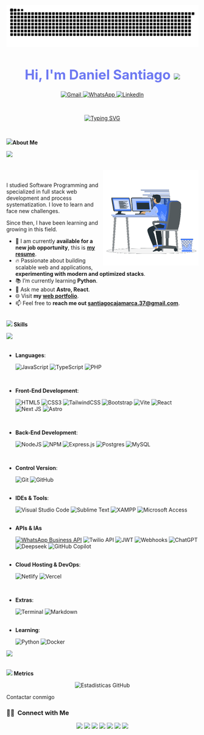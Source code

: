 <p align = "center">
	<img src = "https://github.com/7oSkaaa/7oSkaaa/blob/output/github-contribution-grid-snake.svg?" alt = "Snake Game"/>
</p>

<div align="center">

  <h1 style="font-size: 2.5em; font-weight: bold; color: #6D78F2; border: none;">
    Hi, I'm Daniel Santiago
    <img src="https://media.giphy.com/media/hvRJCLFzcasrR4ia7z/giphy.gif" width="35">
  </h1>

  <p>
    <a href="mailto:ahmed.7oskaa@gmail.com">
      <img src="https://img.shields.io/badge/Gmail-EA4335?style=for-the-badge&logo=gmail&logoColor=white" alt="Gmail"/>
    </a>
    <a href="https://wa.me/0201208822340">
      <img src="https://img.shields.io/badge/WhatsApp-25D366?style=for-the-badge&logo=whatsapp&logoColor=white" alt="WhatsApp"/>
    </a>
    <a href="https://www.linkedin.com/in/7oskaa/" target="_blank">
      <img src="https://img.shields.io/badge/LinkedIn-0077B5?style=for-the-badge&logo=linkedin&logoColor=white" alt="LinkedIn"/>
    </a>
  </p>
  <br>

</div>

<p align="center">
  <a href="https://github.com/DenverCoder1/readme-typing-svg">
    <a href="https://git.io/typing-svg"><img src="https://readme-typing-svg.demolab.com/?font=VT323&size=35&duration=3500&pause=300&color=6D78F2&center=true&vCenter=true&width=1000&lines=Welcome+to+My+GitHub+Profile;Self-taught+Full+Stack+Developer,;Software+Programming+Student,;Learning+And+Researching+Continuously,;Love+To+Learn+New+Stuffs,;Passionate+About+Technology+And+Innovation,;Building+Projects+From+Scratch,;A+Boy+With+A+Growth+Mindset,;Always+Curious+And+Exploring+New+Tools+And+Languages+..%E2%9D%A4;" alt="Typing SVG" /></a>
  </a>
</p>
<br>

<img src="https://media.giphy.com/media/Mlo4NM8o0pbTHcof2M/giphy.gif" width="25"><b>**About Me**</b>


<img src="https://user-images.githubusercontent.com/73097560/115834477-dbab4500-a447-11eb-908a-139a6edaec5c.gif"><br><br>

<picture> <img align="right" src="https://github.com/0xAbdulKhalid/0xAbdulKhalid/raw/main/assets/mdImages/Right_Side.gif" width = 250px></picture>
<br>

<p>I studied Software Programming and specialized in full stack web development and process systematization. I love to learn and face new challenges.</p>
<p>Since then, I have been learning and growing in this field.</p>

- 📄 I am currently **available for a new job opportunity**, this is **[my resume](https://read.cv/0xabdulkhalid)**.
- 🔥 Passionate about building scalable web and applications, **experimenting with modern and optimized stacks**.
- 📚 I’m currently learning **Python**.
- 💬 Ask me about **Astro, React**.
- 🌐 Visit **my [web portfolio](https://www.0xabdulkhalid.ml)**.
- 📫 Feel free to **reach me out
santiagocajamarca.37@gmail.com**.
<br><br>

<img src="https://media2.giphy.com/media/QssGEmpkyEOhBCb7e1/giphy.gif?cid=ecf05e47a0n3gi1bfqntqmob8g9aid1oyj2wr3ds3mg700bl&rid=giphy.gif" width ="25"><b> **Skills**</b>
<br>

<img src="https://user-images.githubusercontent.com/73097560/115834477-dbab4500-a447-11eb-908a-139a6edaec5c.gif"><br><br>

<p align="center">

- **Languages**:
    
   ![JavaScript](https://img.shields.io/badge/JavaScript%20-%23F7DF1E.svg?style=for-the-badge&logo=javascript&logoColor=black)
  ![TypeScript](https://img.shields.io/badge/typescript-%23007ACC.svg?style=for-the-badge&logo=typescript&logoColor=white)
  ![PHP](https://img.shields.io/badge/php-%23777BB4.svg?style=for-the-badge&logo=php&logoColor=white)
<br>   
    
- **Front-End Development**:

   ![HTML5](https://img.shields.io/badge/HTML5%20-%23E34F26.svg?style=for-the-badge&logo=html5&logoColor=white)
   ![CSS3](https://img.shields.io/badge/css3-%231572B6.svg?style=for-the-badge&logo=css3&logoColor=white)
  ![TailwindCSS](https://img.shields.io/badge/tailwindcss-%2338B2AC.svg?style=for-the-badge&logo=tailwind-css&logoColor=white)
  ![Bootstrap](https://img.shields.io/badge/bootstrap-%238511FA.svg?style=for-the-badge&logo=bootstrap&logoColor=white)
  ![Vite](https://img.shields.io/badge/vite-%23646CFF.svg?style=for-the-badge&logo=vite&logoColor=white)
  ![React](https://img.shields.io/badge/react-%2320232a.svg?style=for-the-badge&logo=react&logoColor=%2361DAFB)
  ![Next JS](https://img.shields.io/badge/Next-black?style=for-the-badge&logo=next.js&logoColor=white)
  ![Astro](https://img.shields.io/badge/astro-%232C2052.svg?style=for-the-badge&logo=astro&logoColor=white)
<br>

- **Back-End Development**:

  ![NodeJS](https://img.shields.io/badge/node.js-6DA55F?style=for-the-badge&logo=node.js&logoColor=white)
  ![NPM](https://img.shields.io/badge/NPM-%23CB3837.svg?style=for-the-badge&logo=npm&logoColor=white)
  ![Express.js](https://img.shields.io/badge/express.js-%23404d59.svg?style=for-the-badge&logo=express&logoColor=%2361DAFB)
  ![Postgres](https://img.shields.io/badge/postgres-%23316192.svg?style=for-the-badge&logo=postgresql&logoColor=white)
  ![MySQL](https://img.shields.io/badge/mysql-4479A1.svg?style=for-the-badge&logo=mysql&logoColor=white)
<br>

- **Control Version**:

    ![Git](https://img.shields.io/badge/git-%23F05033.svg?style=for-the-badge&logo=git&logoColor=white)
    ![GitHub](https://img.shields.io/badge/github-%23121011.svg?style=for-the-badge&logo=github&logoColor=white)
  <br><br>

- **IDEs & Tools**:
  
    ![Visual Studio Code](https://img.shields.io/badge/Visual%20Studio%20Code-007ACC?style=for-the-badge&logo=visual-studio-code&logoColor=white)
    ![Sublime Text](https://img.shields.io/badge/Sublime%20Text-000000?style=for-the-badge&logo=sublimetext&logoColor=FF9800)
    ![XAMPP](https://img.shields.io/badge/XAMPP-F37623?style=for-the-badge&logo=xampp&logoColor=white)
    ![Microsoft Access](https://img.shields.io/badge/Microsoft_Access-A4373A?style=for-the-badge&logo=microsoft-access&logoColor=white)
  <br><br>

- **APIs & IAs**

    [![WhatsApp Business API](https://img.shields.io/badge/WhatsApp_Business_API-25D366?style=for-the-badge&logo=whatsapp&logoColor=white)](https://developers.facebook.com/docs/whatsapp/cloud-api/)
   ![Twilio API](https://img.shields.io/badge/Twilio_API-F22F46?style=for-the-badge&logo=twilio&logoColor=white)
   ![JWT](https://img.shields.io/badge/JWT-000000?style=for-the-badge&logo=jsonwebtokens&logoColor=white)
   ![Webhooks](https://img.shields.io/badge/Webhooks-FF6C37?style=for-the-badge&logo=webhooks&logoColor=white)
   ![ChatGPT](https://img.shields.io/badge/chatGPT-74aa9c?style=for-the-badge&logo=openai&logoColor=white)
   ![Deepseek](https://img.shields.io/badge/Deepseek-036?style=for-the-badge&logo=deepseek&logoColor=white)
   ![GitHub Copilot](https://img.shields.io/badge/github_copilot-8957E5?style=for-the-badge&logo=github-copilot&logoColor=white)
<br><br>

- **Cloud Hosting & DevOps**:

    ![Netlify](https://img.shields.io/badge/netlify-%23000000.svg?style=for-the-badge&logo=netlify&logoColor=#00C7B7)
    ![Vercel](https://img.shields.io/badge/vercel-%23000000.svg?style=for-the-badge&logo=vercel&logoColor=white) 
<br>

- **Extras**:

    ![Terminal](https://img.shields.io/badge/Terminal-%23054020?style=for-the-badge&logo=gnu-bash&logoColor=white)
    ![Markdown](https://img.shields.io/badge/markdown-%23000000.svg?style=for-the-badge&logo=markdown&logoColor=white)
  <br><br>

- **Learning**:
  
  ![Python](https://img.shields.io/badge/python-3670A0?style=for-the-badge&logo=python&logoColor=ffdd54)
  ![Docker](https://img.shields.io/badge/docker-%230db7ed.svg?style=for-the-badge&logo=docker&logoColor=white)
  <br>
</p>

<img src="https://user-images.githubusercontent.com/73097560/115834477-dbab4500-a447-11eb-908a-139a6edaec5c.gif"><br><br>

<img src="https://media.giphy.com/media/AwF7v6vu5GQUqZPMPc/giphy.gif" width="25"><b> Metrics</b>

<p align="center">
  <img src="https://github-readme-stats.vercel.app/api?username=Xanty10RR&show_icons=true&theme=radical&hide_border=true" alt="Estadísticas GitHub">
</p>

Contactar conmigo
### 🤝🏻 &nbsp;Connect with Me

<p align="center">
<a href="https://www.adityavsingh.com"><img src="https://img.shields.io/badge/-adityavsingh.com-3423A6?style=flat&logo=Google-Chrome&logoColor=white"/></a>
<a href="https://linkedin.com/in/AVS1508"><img src="https://img.shields.io/badge/-Aditya%20Vikram%20Singh-0077B5?style=flat&logo=Linkedin&logoColor=white"/></a>
<a href="mailto:avsingh@umass.edu"><img src="https://img.shields.io/badge/-avsingh@umass.edu-D14836?style=flat&logo=Gmail&logoColor=white"/></a>
<a href="https://instagram.com/adityavs_"><img src="https://img.shields.io/badge/-@adityavs__-E4405F?style=flat&logo=Instagram&logoColor=white"/></a>
<a href="https://facebook.com/AVS1508"><img src="https://img.shields.io/badge/-@AVS1508-1877F2?style=flat&logo=Facebook&logoColor=white"/></a>
<a href="https://www.pinterest.ca/AVS1508"><img src="https://img.shields.io/badge/-@AVS1508-BD081C?style=flat&logo=Pinterest&logoColor=white"/></a>
<a href="https://www.behance.net/AVS1508"><img src="https://img.shields.io/badge/-@AVS1508-1769FF?style=flat&logo=Behance&logoColor=white"/></a>
</p>



